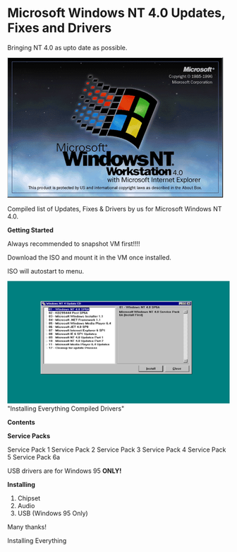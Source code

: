 # Microsoft Windows NT 4.0 Updates, Fixes and Drivers 

Bringing NT 4.0 as upto date as possible.

![Alt text](NT4.png)


Compiled list of Updates, Fixes & Drivers by us for Microsoft Windows NT 4.0.

**Getting Started**

Always recommended to snapshot VM first!!!!

Download the ISO and mount it in the VM once installed.

ISO will autostart to menu.

![Alt text](Screenshot.png)
"Installing Everything Compiled Drivers"

**Contents**

**Service Packs**

Service Pack 1
Service Pack 2
Service Pack 3
Service Pack 4
Service Pack 5
Service Pack 6a




USB drivers are for Windows 95 **ONLY!**

**Installing**

1. Chipset
2. Audio
3. USB (Windows 95 Only)

   
Many thanks!

Installing Everything

